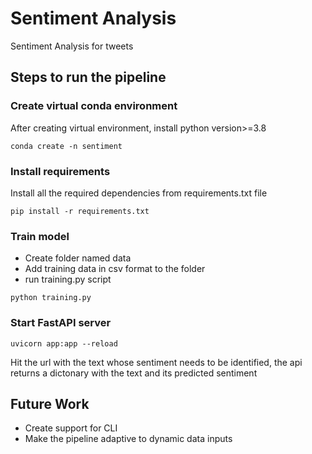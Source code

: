 # Sentiment Analysis
Sentiment Analysis for tweets

## Steps to run the pipeline

### Create virtual conda environment

<p> After creating virtual environment, install python version>=3.8</p>

```
conda create -n sentiment
```

### Install requirements

<p> Install all the required dependencies from requirements.txt file</p>

```
pip install -r requirements.txt
```

### Train model 
<ul>
<li> Create folder named data</li>
<li>Add training data in csv format to the folder</li>
<li> run training.py script</li>
</ul>

```
python training.py
```

### Start FastAPI server

```
uvicorn app:app --reload
```

<p> Hit the url with the text whose sentiment needs to be identified, the api returns a dictonary with the text and its predicted sentiment</p>


## Future Work

<ul>
    <li> Create support for CLI</li>
    <li> Make the pipeline adaptive to dynamic data inputs</li>
</ul>
